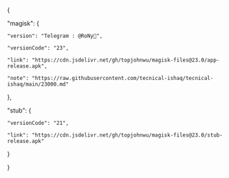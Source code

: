 

{


  "magisk": {

    "version": "Telegram : @RoNy💪",

    "versionCode": "23",

    "link": "https://cdn.jsdelivr.net/gh/topjohnwu/magisk-files@23.0/app-release.apk",

    "note": "https://raw.githubusercontent.com/tecnical-ishaq/tecnical-ishaq/main/23000.md"

  },

  "stub": {

    "versionCode": "21",

    "link": "https://cdn.jsdelivr.net/gh/topjohnwu/magisk-files@23.0/stub-release.apk"

  }

}

